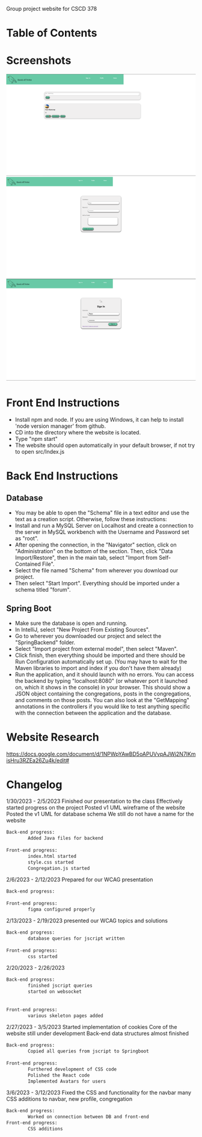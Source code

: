 Group project website for CSCD 378

# Table of Contents

# Screenshots
![Main page](public/homepage.PNG)
![Create account](public/createaccount.PNG)
![Sign in](public/signin.PNG)

# Front End Instructions
- Install npm and node. If you are using Windows, it can help to install 'node version manager' from github.
- CD into the directory where the website is located. 
- Type "npm start"
- The website should open automatically in your default browser, if not try to open src/Index.js
# Back End Instructions
## Database
- You may be able to open the "Schema" file in a text editor and use the text as a creation script. Otherwise, follow these instructions:
- Install and run a MySQL Server on Localhost and create a connection to the server in MySQL workbench with the Username and Password set as "root".
- After opening the connection, in the "Navigator" section, click on "Administration" on the bottom of the section. Then, click "Data Import/Restore", then in the main tab, select "Import from Self-Contained File".
- Select the file named "Schema" from wherever you download our project.
- Then select "Start Import". Everything should be imported under a schema titled "forum".
## Spring Boot
- Make sure the database is open and running.
- In IntelliJ, select "New Project From Existing Sources".
- Go to wherever you downloaded our project and select the "SpringBackend" folder.
- Select "Import project from external model", then select "Maven".
- Click finish, then everything should be imported and there should be Run Configuration automatically set up. (You may have to wait for the Maven libraries to import and index if you don't have them already)
- Run the application, and it should launch with no errors. You can access the backend by typing "localhost:8080" (or whatever port it launched on, which it shows in the console) in your browser. This should show a JSON object containing the congregations, posts in the congregations, and comments on those posts. You can also look at the "GetMapping" annotations in the controllers if you would like to test anything specific with the connection between the application and the database.


# Website Research
https://docs.google.com/document/d/1NPWpYAwBD5oAPUVvpAJWj2N7lKmisHru3RZEa26Zu4k/edit#

# Changelog 
1/30/2023 - 2/5/2023
	Finished our presentation to the class
	Effectively started progress on the project
	Posted v1 UML wireframe of the website
	Posted the v1 UML for database schema
	We still do not have a name for the website
	
	Back-end progress:
			Added Java files for backend
		
	Front-end progress:
			index.html started
			style.css started
			Congregation.js started
2/6/2023 - 2/12/2023
	Prepared for our WCAG presentation
	
	Back-end progress:
	
	Front-end progress:
			figma configured properly
2/13/2023 - 2/19/2023
	presented our WCAG topics and solutions
	
	Back-end progress: 
			database queries for jscript written
	
	Front-end progress:
			css started
	
2/20/2023 - 2/26/2023

	Back-end progress: 
			finished jscript queries
			started on websocket
				
	
	Front-end progress: 
			various skeleton pages added
	
	
2/27/2023 - 3/5/2023
	Started implementation of cookies
	Core of the website still under development
	Back-end data structures almost finished
	
	Back-end progress:
			Copied all queries from jscript to Springboot
			
	Front-end progress:
			Furthered development of CSS code
			Polished the React code
			Implemented Avatars for users
			
3/6/2023 - 3/12/2023
	Fixed the CSS and functionality for the navbar
	many CSS additions to navbar, new profile, congregation
	
	Back-end progress:
			Worked on connection between DB and front-end
	Front-end progress:
			CSS additions
	
